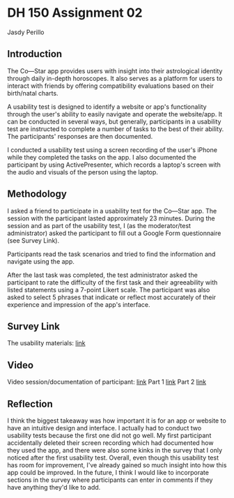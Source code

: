 # DH 150 Assignment 02
Jasdy Perillo


## Introduction
The Co—Star app provides users with insight into their astrological identity through daily in-depth horoscopes. It also serves as a platform for users to interact with friends by offering compatibility evaluations based on their birth/natal charts.  

A usability test is designed to identify a website or app's functionality through the user's ability to easily navigate and operate the website/app. It can be conducted in several ways, but generally, participants in a usability test are instructed to complete a number of tasks to the best of their ability. The participants' responses are then documented.

I conducted a usability test using a screen recording of the user's iPhone while they completed the tasks on the app. I also documented the participant by using ActivePresenter, which records a laptop's screen with the audio and visuals of the person using the laptop.


## Methodology

I asked a friend to participate in a usability test for the Co—Star app. The session with the participant lasted approximately 23 minutes. During the session and as part of the usability test, I (as the moderator/test administrator) asked the participant to fill out a Google Form questionnaire (see Survey Link). 

Participants read the task scenarios and tried to find the information and navigate using the app.

After the last task was completed, the test administrator asked the participant to rate the difficulty of the first task and their agreeability with listed statements using a 7-point Likert scale. The participant was also asked to select 5 phrases that indicate or reflect most accurately of their experience and impression of the app's interface.


## Survey Link

The usability materials: [link](https://forms.gle/mTgdDQFLzoSUhDYn7)


## Video

Video session/documentation of participant: 
[link](https://drive.google.com/uc?id=1_mpuG16G6bMX4zHBM04jWuiE07jLloum)
Part 1 [link](https://drive.google.com/uc?id=1ByVGAgQ9OrHjwkukKOEehHJR8hD3r0PU)
Part 2 [link](https://drive.google.com/uc?=id1jgD5wgY21oO6pX415bkqxSAPh6WAt_q5)


## Reflection

I think the biggest takeaway was how important it is for an app or website to have an intuitive design and interface. I actually had to conduct two usability tests because the first one did not go well. My first participant accidentally deleted their screen recording which had documented how they used the app, and there were also some kinks in the survey that I only noticed after the first usability test. Overall, even though this usability test has room for improvement, I've already gained so much insight into how this app could be improved. In the future, I think I would like to incorporate sections in the survey where participants can enter in comments if they have anything they'd like to add. 
